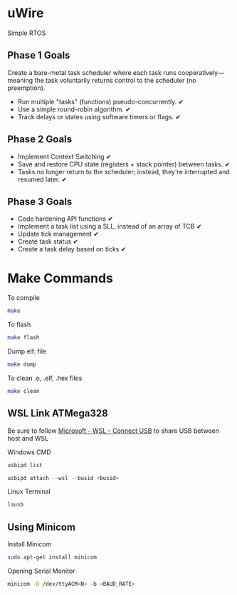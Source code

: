# uWire
Simple RTOS


## Phase 1 Goals
Create a bare-metal task scheduler where each task runs cooperatively—meaning the task voluntarily returns control to the scheduler (no preemption).

* Run multiple "tasks" (functions) pseudo-concurrently. ✔
* Use a simple round-robin algorithm. ✔
* Track delays or states using software timers or flags. ✔

## Phase 2 Goals
* Implement Context Switching ✔
* Save and restore CPU state (registers + stack pointer) between tasks. ✔
* Tasks no longer return to the scheduler; instead, they're interrupted and resumed later. ✔

## Phase 3 Goals
* Code hardening API functions ✔
* Implement a task list using a SLL, instead of an array of TCB ✔
* Update tick management ✔
* Create task status ✔
* Create a task delay based on ticks ✔

# Make Commands

To compile
```` Bash
make
````

To flash
```` Bash
make flash
````

Dump elf. file
```` Bash
make dump
````

To clean .o, .elf, .hex files
```` Bash
make clean
````

## WSL Link ATMega328
Be sure to follow [Microsoft - WSL - Connect USB](https://learn.microsoft.com/en-us/windows/wsl/connect-usb) to share USB between host and WSL

Windows CMD
```` PowerShell
usbipd list
````

```` PowerShell
usbipd attach --wsl --busid <busid>
````

Linux Terminal
```` Bash
lsusb
````

## Using Minicom

Install Minicom
```` Bash
sudo apt-get install minicom
````

Opening Serial Monitor
```` Bash
minicom -D /dev/ttyACM<N> -b <BAUD_RATE>
````
